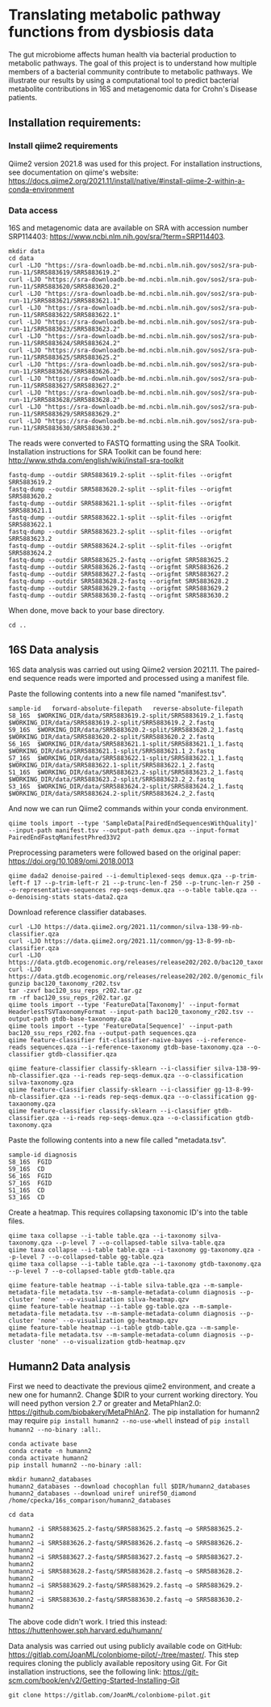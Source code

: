 # Translating metabolic pathway functions from dysbiosis data
The gut microbiome affects human health via bacterial production to metabolic pathways. The goal of this project is to understand how multiple members of a bacterial community contribute to metabolic pathways. We illustrate our results by using a computational tool to predict bacterial metabolite contributions in 16S and metagenomic data for Crohn's Disease patients.

## Installation requirements:

### Install qiime2 requirements
Qiime2 version 2021.8 was used for this project. For installation instructions, see documentation on qiime's website: https://docs.qiime2.org/2021.11/install/native/#install-qiime-2-within-a-conda-environment

### Data access
16S and metagenomic data are available on SRA with accession number SRP114403: https://www.ncbi.nlm.nih.gov/sra/?term=SRP114403.

```
mkdir data
cd data
curl -LJO "https://sra-downloadb.be-md.ncbi.nlm.nih.gov/sos2/sra-pub-run-11/SRR5883619/SRR5883619.2"
curl -LJO "https://sra-downloadb.be-md.ncbi.nlm.nih.gov/sos2/sra-pub-run-11/SRR5883620/SRR5883620.2"
curl -LJO "https://sra-downloadb.be-md.ncbi.nlm.nih.gov/sos2/sra-pub-run-11/SRR5883621/SRR5883621.1"
curl -LJO "https://sra-downloadb.be-md.ncbi.nlm.nih.gov/sos2/sra-pub-run-11/SRR5883622/SRR5883622.1"
curl -LJO "https://sra-downloadb.be-md.ncbi.nlm.nih.gov/sos2/sra-pub-run-11/SRR5883623/SRR5883623.2"
curl -LJO "https://sra-downloadb.be-md.ncbi.nlm.nih.gov/sos2/sra-pub-run-11/SRR5883624/SRR5883624.2"
curl -LJO "https://sra-downloadb.be-md.ncbi.nlm.nih.gov/sos2/sra-pub-run-11/SRR5883625/SRR5883625.2"
curl -LJO "https://sra-downloadb.be-md.ncbi.nlm.nih.gov/sos2/sra-pub-run-11/SRR5883626/SRR5883626.2"
curl -LJO "https://sra-downloadb.be-md.ncbi.nlm.nih.gov/sos2/sra-pub-run-11/SRR5883627/SRR5883627.2"
curl -LJO "https://sra-downloadb.be-md.ncbi.nlm.nih.gov/sos2/sra-pub-run-11/SRR5883628/SRR5883628.2"
curl -LJO "https://sra-downloadb.be-md.ncbi.nlm.nih.gov/sos2/sra-pub-run-11/SRR5883629/SRR5883629.2"
curl -LJO "https://sra-downloadb.be-md.ncbi.nlm.nih.gov/sos2/sra-pub-run-11/SRR5883630/SRR5883630.2"
```

The reads were converted to FASTQ formatting using the SRA Toolkit. Installation instructions for SRA Toolkit can be found here: http://www.sthda.com/english/wiki/install-sra-toolkit

```
fastq-dump --outdir SRR5883619.2-split --split-files --origfmt SRR5883619.2
fastq-dump --outdir SRR5883620.2-split --split-files --origfmt SRR5883620.2
fastq-dump --outdir SRR5883621.1-split --split-files --origfmt SRR5883621.1
fastq-dump --outdir SRR5883622.1-split --split-files --origfmt SRR5883622.1
fastq-dump --outdir SRR5883623.2-split --split-files --origfmt SRR5883623.2
fastq-dump --outdir SRR5883624.2-split --split-files --origfmt SRR5883624.2
fastq-dump --outdir SRR5883625.2-fastq --origfmt SRR5883625.2
fastq-dump --outdir SRR5883626.2-fastq --origfmt SRR5883626.2
fastq-dump --outdir SRR5883627.2-fastq --origfmt SRR5883627.2
fastq-dump --outdir SRR5883628.2-fastq --origfmt SRR5883628.2
fastq-dump --outdir SRR5883629.2-fastq --origfmt SRR5883629.2
fastq-dump --outdir SRR5883630.2-fastq --origfmt SRR5883630.2
```

When done, move back to your base directory.
```
cd ..
```

## 16S Data analysis
16S data analysis was carried out using Qiime2 version 2021.11. The paired-end sequence reads were imported and processed using a manifest file.

Paste the following contents into a new file named "manifest.tsv".
```
sample-id	forward-absolute-filepath	reverse-absolute-filepath
S8_16S	$WORKING_DIR/data/SRR5883619.2-split/SRR5883619.2_1.fastq	$WORKING_DIR/data/SRR5883619.2-split/SRR5883619.2_2.fastq
S9_16S	$WORKING_DIR/data/SRR5883620.2-split/SRR5883620.2_1.fastq	$WORKING_DIR/data/SRR5883620.2-split/SRR5883620.2_2.fastq
S6_16S	$WORKING_DIR/data/SRR5883621.1-split/SRR5883621.1_1.fastq	$WORKING_DIR/data/SRR5883621.1-split/SRR5883621.1_2.fastq
S7_16S	$WORKING_DIR/data/SRR5883622.1-split/SRR5883622.1_1.fastq	$WORKING_DIR/data/SRR5883622.1-split/SRR5883622.1_2.fastq
S1_16S	$WORKING_DIR/data/SRR5883623.2-split/SRR5883623.2_1.fastq	$WORKING_DIR/data/SRR5883623.2-split/SRR5883623.2_2.fastq
S3_16S	$WORKING_DIR/data/SRR5883624.2-split/SRR5883624.2_1.fastq	$WORKING_DIR/data/SRR5883624.2-split/SRR5883624.2_2.fastq
```

And now we can run Qiime2 commands within your conda environment.
```
qiime tools import --type 'SampleData[PairedEndSequencesWithQuality]' --input-path manifest.tsv --output-path demux.qza --input-format PairedEndFastqManifestPhred33V2
```

Preprocessing parameters were followed based on the original paper: https://doi.org/10.1089/omi.2018.0013
```
qiime dada2 denoise-paired --i-demultiplexed-seqs demux.qza --p-trim-left-f 17 --p-trim-left-r 21 --p-trunc-len-f 250 --p-trunc-len-r 250 --o-representative-sequences rep-seqs-demux.qza --o-table table.qza --o-denoising-stats stats-data2.qza
```

Download reference classifier databases. 
```
curl -LJO https://data.qiime2.org/2021.11/common/silva-138-99-nb-classifier.qza
curl -LJO https://data.qiime2.org/2021.11/common/gg-13-8-99-nb-classifier.qza
curl -LJO https://data.gtdb.ecogenomic.org/releases/release202/202.0/bac120_taxonomy_r202.tsv.gz
curl -LJO https://data.gtdb.ecogenomic.org/releases/release202/202.0/genomic_files_reps/bac120_ssu_reps_r202.tar.gz
gunzip bac120_taxonomy_r202.tsv
tar -zxvf bac120_ssu_reps_r202.tar.gz
rm -rf bac120_ssu_reps_r202.tar.gz
qiime tools import --type 'FeatureData[Taxonomy]' --input-format HeaderlessTSVTaxonomyFormat --input-path bac120_taxonomy_r202.tsv --output-path gtdb-base-taxonomy.qza
qiime tools import --type 'FeatureData[Sequence]' --input-path bac120_ssu_reps_r202.fna --output-path sequences.qza
qiime feature-classifier fit-classifier-naive-bayes --i-reference-reads sequences.qza --i-reference-taxonomy gtdb-base-taxonomy.qza --o-classifier gtdb-classifier.qza

qiime feature-classifier classify-sklearn --i-classifier silva-138-99-nb-classifier.qza --i-reads rep-seqs-demux.qza --o-classification silva-taxonomy.qza
qiime feature-classifier classify-sklearn --i-classifier gg-13-8-99-nb-classifier.qza --i-reads rep-seqs-demux.qza --o-classification gg-taxaonomy.qza
qiime feature-classifier classify-sklearn --i-classifier gtdb-classifier.qza --i-reads rep-seqs-demux.qza --o-classification gtdb-taxonomy.qza
```

Paste the following contents into a new file called "metadata.tsv".
```
sample-id diagnosis
S8_16S  FGID
S9_16S  CD
S6_16S  FGID
S7_16S  FGID
S1_16S  CD
S3_16S  CD
```

Create a heatmap. This requires collapsing taxonomic ID's into the table files.
```
qiime taxa collapse --i-table table.qza --i-taxonomy silva-taxonomy.qza --p-level 7 --o-collapsed-table silva-table.qza
qiime taxa collapse --i-table table.qza --i-taxonomy gg-taxonomy.qza --p-level 7 --o-collapsed-table gg-table.qza
qiime taxa collapse --i-table table.qza --i-taxonomy gtdb-taxonomy.qza --p-level 7 --o-collapsed-table gtdb-table.qza

qiime feature-table heatmap --i-table silva-table.qza --m-sample-metadata-file metadata.tsv --m-sample-metadata-column diagnosis --p-cluster 'none' --o-visualization silva-heatmap.qzv
qiime feature-table heatmap --i-table gg-table.qza --m-sample-metadata-file metadata.tsv --m-sample-metadata-column diagnosis --p-cluster 'none' --o-visualization gg-heatmap.qzv
qiime feature-table heatmap --i-table gtdb-table.qza --m-sample-metadata-file metadata.tsv --m-sample-metadata-column diagnosis --p-cluster 'none' --o-visualization gtdb-heatmap.qzv
```

## Humann2 Data analysis
First we need to deactivate the previous qiime2 environment, and create a new one for humann2. Change $DIR to your current working directory. You will need python version 2.7 or greater and MetaPhlan2.0: https://github.com/biobakery/MetaPhlAn2. The pip installation for humann2 may require `pip install humann2 --no-use-whell` instead of `pip install humann2 --no-binary :all:`.
```
conda activate base
conda create -n humann2
conda activate humann2
pip install humann2 --no-binary :all:

mkdir humann2_databases
humann2_databases --download chocophlan full $DIR/humann2_databases
humann2_databases --download uniref uniref50_diamond /home/cpecka/16s_comparison/humann2_databases

cd data

humann2 -i SRR5883625.2-fastq/SRR5883625.2.fastq –o SRR5883625.2-humann2
humann2 –i SRR5883626.2-fastq/SRR5883626.2.fastq –o SRR5883626.2-humann2
humann2 –i SRR5883627.2-fastq/SRR5883627.2.fastq –o SRR5883627.2-humann2
humann2 –i SRR5883628.2-fastq/SRR5883628.2.fastq –o SRR5883628.2-humann2
humann2 –i SRR5883629.2-fastq/SRR5883629.2.fastq –o SRR5883629.2-humann2
humann2 –i SRR5883630.2-fastq/SRR5883630.2.fastq –o SRR5883630.2-humann2
```

The above code didn't work. I tried this instead: https://huttenhower.sph.harvard.edu/humann/










Data analysis was carried out using publicly available code on GitHub: https://gitlab.com/JoanML/colonbiome-pilot/-/tree/master/. This step requires cloning the publicly available repository using Git. For Git installation instructions, see the following link: https://git-scm.com/book/en/v2/Getting-Started-Installing-Git 

```
git clone https://gitlab.com/JoanML/colonbiome-pilot.git
```
